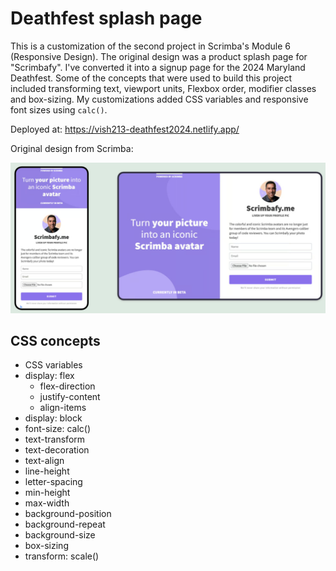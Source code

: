 # Deathfest splash page

This is a customization of the second project in Scrimba's Module 6 (Responsive Design). The original design was a product splash page for "Scrimbafy". I've converted it into a signup page for the 2024 Maryland Deathfest. Some of the concepts that were used to build this project included transforming text, viewport units, Flexbox order, modifier classes and box-sizing. My customizations added CSS variables and responsive font sizes using `calc()`.

Deployed at: https://vish213-deathfest2024.netlify.app/

Original design from Scrimba:

![](/img/design.jpg)

## CSS concepts

- CSS variables
- display: flex
    - flex-direction
    - justify-content
    - align-items
- display: block
- font-size: calc()
- text-transform
- text-decoration
- text-align
- line-height
- letter-spacing
- min-height
- max-width
- background-position
- background-repeat
- background-size
- box-sizing
- transform: scale()